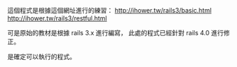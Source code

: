 這個程式是根據這個網址進行的練習：
http://ihower.tw/rails3/basic.html
http://ihower.tw/rails3/restful.html

可是原始的教材是根據 rails 3.x 進行編寫，
此處的程式已經針對 rails 4.0 進行修正。

是確定可以執行的程式。

